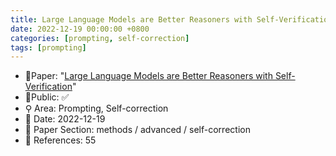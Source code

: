 ```yaml
---
title: Large Language Models are Better Reasoners with Self-Verification
date: 2022-12-19 00:00:00 +0800
categories: [prompting, self-correction]
tags: [prompting]
---
```


- 📙Paper: "[Large Language Models are Better Reasoners with Self-Verification](https://www.semanticscholar.org/paper/Large-Language-Models-are-Better-Reasoners-with-Weng-Zhu/7715ba5e75f5256e1061c7473afe61bb0dbb9065)"
- 🔑Public: ✅
- ⚲ Area: Prompting, Self-correction
- 📅 Date: 2022-12-19
- 🔎 Paper Section: methods / advanced / self-correction
- 📝 References: 55
